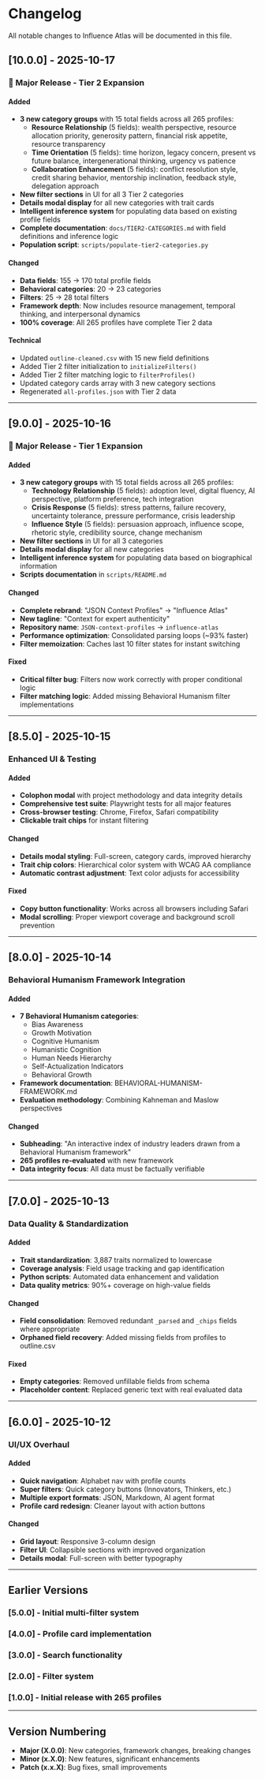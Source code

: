 # Changelog

All notable changes to Influence Atlas will be documented in this file.

## [10.0.0] - 2025-10-17

### 🎉 Major Release - Tier 2 Expansion

#### Added
- **3 new category groups** with 15 total fields across all 265 profiles:
  - **Resource Relationship** (5 fields): wealth perspective, resource allocation priority, generosity pattern, financial risk appetite, resource transparency
  - **Time Orientation** (5 fields): time horizon, legacy concern, present vs future balance, intergenerational thinking, urgency vs patience
  - **Collaboration Enhancement** (5 fields): conflict resolution style, credit sharing behavior, mentorship inclination, feedback style, delegation approach
- **New filter sections** in UI for all 3 Tier 2 categories
- **Details modal display** for all new categories with trait cards
- **Intelligent inference system** for populating data based on existing profile fields
- **Complete documentation**: `docs/TIER2-CATEGORIES.md` with field definitions and inference logic
- **Population script**: `scripts/populate-tier2-categories.py`

#### Changed
- **Data fields**: 155 → 170 total profile fields
- **Behavioral categories**: 20 → 23 categories
- **Filters**: 25 → 28 total filters
- **Framework depth**: Now includes resource management, temporal thinking, and interpersonal dynamics
- **100% coverage**: All 265 profiles have complete Tier 2 data

#### Technical
- Updated `outline-cleaned.csv` with 15 new field definitions
- Added Tier 2 filter initialization to `initializeFilters()`
- Added Tier 2 filter matching logic to `filterProfiles()`
- Updated category cards array with 3 new category sections
- Regenerated `all-profiles.json` with Tier 2 data

---

## [9.0.0] - 2025-10-16

### 🎉 Major Release - Tier 1 Expansion

#### Added
- **3 new category groups** with 15 total fields across all 265 profiles:
  - **Technology Relationship** (5 fields): adoption level, digital fluency, AI perspective, platform preference, tech integration
  - **Crisis Response** (5 fields): stress patterns, failure recovery, uncertainty tolerance, pressure performance, crisis leadership
  - **Influence Style** (5 fields): persuasion approach, influence scope, rhetoric style, credibility source, change mechanism
- **New filter sections** in UI for all 3 categories
- **Details modal display** for all new categories
- **Intelligent inference system** for populating data based on biographical information
- **Scripts documentation** in `scripts/README.md`

#### Changed
- **Complete rebrand**: "JSON Context Profiles" → "Influence Atlas"
- **New tagline**: "Context for expert authenticity"
- **Repository name**: `JSON-context-profiles` → `influence-atlas`
- **Performance optimization**: Consolidated parsing loops (~93% faster)
- **Filter memoization**: Caches last 10 filter states for instant switching

#### Fixed
- **Critical filter bug**: Filters now work correctly with proper conditional logic
- **Filter matching logic**: Added missing Behavioral Humanism filter implementations

---

## [8.5.0] - 2025-10-15

### Enhanced UI & Testing

#### Added
- **Colophon modal** with project methodology and data integrity details
- **Comprehensive test suite**: Playwright tests for all major features
- **Cross-browser testing**: Chrome, Firefox, Safari compatibility
- **Clickable trait chips** for instant filtering

#### Changed
- **Details modal styling**: Full-screen, category cards, improved hierarchy
- **Trait chip colors**: Hierarchical color system with WCAG AA compliance
- **Automatic contrast adjustment**: Text color adjusts for accessibility

#### Fixed
- **Copy button functionality**: Works across all browsers including Safari
- **Modal scrolling**: Proper viewport coverage and background scroll prevention

---

## [8.0.0] - 2025-10-14

### Behavioral Humanism Framework Integration

#### Added
- **7 Behavioral Humanism categories**:
  - Bias Awareness
  - Growth Motivation
  - Cognitive Humanism
  - Humanistic Cognition
  - Human Needs Hierarchy
  - Self-Actualization Indicators
  - Behavioral Growth
- **Framework documentation**: BEHAVIORAL-HUMANISM-FRAMEWORK.md
- **Evaluation methodology**: Combining Kahneman and Maslow perspectives

#### Changed
- **Subheading**: "An interactive index of industry leaders drawn from a Behavioral Humanism framework"
- **265 profiles re-evaluated** with new framework
- **Data integrity focus**: All data must be factually verifiable

---

## [7.0.0] - 2025-10-13

### Data Quality & Standardization

#### Added
- **Trait standardization**: 3,887 traits normalized to lowercase
- **Coverage analysis**: Field usage tracking and gap identification
- **Python scripts**: Automated data enhancement and validation
- **Data quality metrics**: 90%+ coverage on high-value fields

#### Changed
- **Field consolidation**: Removed redundant `_parsed` and `_chips` fields where appropriate
- **Orphaned field recovery**: Added missing fields from profiles to outline.csv

#### Fixed
- **Empty categories**: Removed unfillable fields from schema
- **Placeholder content**: Replaced generic text with real evaluated data

---

## [6.0.0] - 2025-10-12

### UI/UX Overhaul

#### Added
- **Quick navigation**: Alphabet nav with profile counts
- **Super filters**: Quick category buttons (Innovators, Thinkers, etc.)
- **Multiple export formats**: JSON, Markdown, AI agent format
- **Profile card redesign**: Cleaner layout with action buttons

#### Changed
- **Grid layout**: Responsive 3-column design
- **Filter UI**: Collapsible sections with improved organization
- **Details modal**: Full-screen with better typography

---

## Earlier Versions

### [5.0.0] - Initial multi-filter system
### [4.0.0] - Profile card implementation
### [3.0.0] - Search functionality
### [2.0.0] - Filter system
### [1.0.0] - Initial release with 265 profiles

---

## Version Numbering

- **Major (X.0.0)**: New categories, framework changes, breaking changes
- **Minor (x.X.0)**: New features, significant enhancements
- **Patch (x.x.X)**: Bug fixes, small improvements


